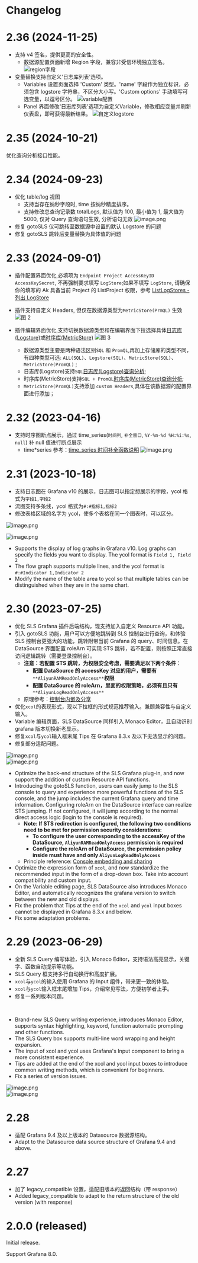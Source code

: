 # Changelog

# 2.36 (2024-11-25)

- 支持 v4 签名，提供更高的安全性。
  - 数据源配置页面新增 Region 字段，兼容非受信环境独立签名。
    ![region字段](./img/2.36/region_2.36.png)
- 变量替换支持自定义'日志库列表'选项。
  - Variables 设置页面选择 'Custom' 类型。'name' 字段作为独立标识，必须包含 logstore 字符串，不区分大小写。'Custom options' 手动填写可选变量，以逗号区分。
    ![variable配置](./img/2.36/variable_2.36.jpg)
  - Panel 界面修改'日志库列表'选项为自定义Variable，修改相应变量并刷新仪表盘，即可获得最新结果。
    ![自定义logstore](./img/2.36/custom.jpg)
    

# 2.35 (2024-10-21)

优化查询分析接口性能。

# 2.34 (2024-09-23)

- 优化 table/log 视图
  - 支持当存在纳秒字段时, time 按纳秒精度排序。
  - 支持修改总查询记录数 totalLogs, 默认值为 100, 最小值为 1, 最大值为 5000, 仅对 Query 查询语句生效, 分析语句无效
    ![image.png](./img/2.34/totalLogs_2.34.png)
- 修复 gotoSLS 仅可跳转至数据源中设置的默认 Logstore 的问题
- 修复 gotoSLS 跳转后变量替换为具体值的问题

# 2.33 (2024-09-01)

- 插件配置界面优化,必填项为 `Endpoint Project AccessKeyID AccessKeySecret`, 不再强制要求填写 `LogStore`;如果不填写 `LogStore`, 请确保你的填写的 Ak 具备当前 Project 的 ListProject 权限，参考 [ListLogStores - 列出 LogStore](https://help.aliyun.com/zh/sls/developer-reference/api-sls-2020-12-30-listlogstores)
- 插件支持自定义 Headers, 但仅在数据源类型为`MetricStore(PrmQL)` 生效
  ![图 2](./img/2.33/config_editor_2.33.png)
- 插件编辑界面优化,支持切换数据源类型和在编辑界面下拉选择具体[日志库(Logstore)](https://help.aliyun.com/zh/sls/product-overview/logstore)或[时序库(MetricStore)](https://help.aliyun.com/zh/sls/product-overview/metricstore?spm=a2c4g.11186623.0.0.2e8b60d1YQznSr)
  ![图 3](./img/2.33/query_editor_2.33.png)

  - 数据源类型主要是两种语法区别`SQL` 和 `PromQL`,再加上存储库的类型不同，有四种类型可选: `ALL(SQL)`、`Logstore(SQL)`、`MetricStore(SQL)`、`MetricStore(PromQL)` ;
  - 日志库(Logstore)支持`SQL`[日志库(Logstore)查询分析](https://help.aliyun.com/zh/sls/user-guide/search-and-analysis);
  - 时序库(MetricStore)支持`SQL + PromQL`[时序库(MetricStore)查询分析](https://help.aliyun.com/zh/sls/user-guide/search-and-analysis);
  - `MetricStore(PromQL)`支持添加 `custom Headers`,具体在该数据源的配置界面进行添加；

# 2.32 (2023-04-16)

- 支持时序图断点展示，通过 time_series(`时间列`, `补全窗口`, `%Y-%m-%d %H:%i:%s`, `null`) 补 null 值进行断点展示
  - time*series 参考：[time_series 时间补全函数说明](https://help.aliyun.com/zh/sls/user-guide/date-and-time-functions-1?spm=a2c4g.11186623.0.i10#section-wsz-wt2-4fb)
    ![image.png](https://img.alicdn.com/imgextra/i2/O1CN01HzGO5d1Xg48MpyJHS*!!6000000002952-0-tps-3116-1144.jpg)

# 2.31 (2023-10-18)

- 支持日志图在 Grafana v10 的展示，日志图可以指定想展示的字段，ycol 格式为`字段1,字段2`
- 流图支持多条线，ycol 格式为`#:#指标1,指标2`
- 修改表格区域的名字为 ycol，使多个表格在同一个图表时，可以区分。

![image.png](https://cdn.nlark.com/yuque/0/2023/png/182537/1697599988480-6ddc340d-9b64-4531-abbf-748eff4c0df9.png#averageHue=%231e2126&clientId=ue09f9ab6-6409-4&from=paste&height=480&id=u63975600&originHeight=960&originWidth=1630&originalType=binary&ratio=2&rotation=0&showTitle=false&size=363161&status=done&style=none&taskId=u01fdf5fe-b863-44da-b5f8-a3ae4512280&title=&width=815)

![image.png](https://cdn.nlark.com/yuque/0/2023/png/182537/1697600032996-be73fb93-a181-4f56-a42d-9ebdba626227.png#averageHue=%23202327&clientId=ue09f9ab6-6409-4&from=paste&height=515&id=u8bdbba62&originHeight=1030&originWidth=2130&originalType=binary&ratio=2&rotation=0&showTitle=false&size=562357&status=done&style=none&taskId=uf3ac8398-be19-4a16-abc7-740eebef31c&title=&width=1065)

- Supports the display of log graphs in Grafana v10. Log graphs can specify the fields you want to display. The ycol format is `Field 1, Field 2`
- The flow graph supports multiple lines, and the ycol format is `#:#Indicator 1,Indicator 2`
- Modify the name of the table area to ycol so that multiple tables can be distinguished when they are in the same chart.

# 2.30 (2023-07-25)

- 优化 SLS Grafana 插件后端结构，现支持加入自定义 Resource API 功能。
- 引入 gotoSLS 功能，用户可以方便地跳转到 SLS 控制台进行查询，和体验 SLS 控制台更强大的功能，跳转附带当前 Grafana 的 query、时间信息。在 DataSource 界面配置 roleArn 可实现 STS 跳转，若不配置，则按照正常直接访问逻辑跳转（需要登录控制台）。
  - **注意：若配置 STS 跳转，为权限安全考虑，需要满足以下两个条件**：
    - **配置 DataSource 的 accessKey 对应的用户，需要有**`**AliyunRAMReadOnlyAccess**`**权限**
    - **配置 DataSource 的 roleArn，里面的权限策略，必须有且只有**`**AliyunLogReadOnlyAccess**`
  - 原理参考：[控制台内嵌及分享](https://help.aliyun.com/document_detail/74971.html)
- 优化`xcol`的表现形式，现以下拉框的形式规范推荐输入。兼顾兼容性与自定义输入。
- Variable 编辑页面，SLS DataSource 同样引入 Monaco Editor，且自动识别 grafana 版本切换新老显示。
- 修复`xcol`与`ycol`输入框末尾 Tips 在 Grafana 8.3.x 及以下无法显示的问题。
- 修复部分适配问题。

![image.png](https://cdn.nlark.com/yuque/0/2023/png/21832175/1690257487839-24ccca2d-4fad-4011-9f18-300ceb876a26.png#averageHue=%231d2023&clientId=ud2e482ee-2fd6-4&from=paste&height=523&id=uc82855a6&originHeight=523&originWidth=1723&originalType=binary&ratio=1&rotation=0&showTitle=false&size=531654&status=done&style=none&taskId=u6031a614-f570-4a7b-a959-f1fda0001c8&title=&width=1723)<br />![image.png](https://cdn.nlark.com/yuque/0/2023/png/21832175/1690257391475-dae60eef-2191-42ab-90e7-d79b5319dfcd.png#averageHue=%231c1f21&clientId=ud2e482ee-2fd6-4&from=paste&height=349&id=u2c395060&originHeight=349&originWidth=1719&originalType=binary&ratio=1&rotation=0&showTitle=false&size=366996&status=done&style=none&taskId=u22e237d7-d4ad-4a9f-aae2-8ce25dc0915&title=&width=1719)

- Optimize the back-end structure of the SLS Grafana plug-in, and now support the addition of custom Resource API functions.
- Introducing the gotoSLS function, users can easily jump to the SLS console to query and experience more powerful functions of the SLS console, and the jump includes the current Grafana query and time information. Configuring roleArn on the DataSource interface can realize STS jumping. If not configured, it will jump according to the normal direct access logic (login to the console is required).
  - **Note: If STS redirection is configured, the following two conditions need to be met for permission security considerations:**
    - **To configure the user corresponding to the accessKey of the DataSource, `AliyunRAMReadOnlyAccess` permission is required**
    - **Configure the roleArn of DataSource, the permission policy inside must have and only `AliyunLogReadOnlyAccess`**
  - Principle reference: [Console embedding and sharing](https://help.aliyun.com/document_detail/74971.html)
- Optimize the expression form of `xcol`, and now standardize the recommended input in the form of a drop-down box. Take into account compatibility and custom input.
- On the Variable editing page, SLS DataSource also introduces Monaco Editor, and automatically recognizes the grafana version to switch between the new and old displays.
- Fix the problem that Tips at the end of the `xcol` and `ycol` input boxes cannot be displayed in Grafana 8.3.x and below.
- Fix some adaptation problems.

# 2.29 (2023-06-29)

- 全新 SLS Query 编写体验，引入 Monaco Editor，支持语法高亮显示，关键字、函数自动提示等功能。
- SLS Query 框支持多行自动换行和高度扩展。
- `xcol`与`ycol`的输入使用 Grafana 的 Input 组件，带来更一致的体验。
- `xcol`与`ycol`输入框末尾增加 Tips，介绍常见写法，方便初学者上手。
- 修复一系列版本问题。

<br />

- Brand-new SLS Query writing experience, introduces Monaco Editor, supports syntax highlighting, keyword, function automatic prompting and other functions.
- The SLS Query box supports multi-line word wrapping and height expansion.
- The input of xcol and ycol uses Grafana's Input component to bring a more consistent experience.
- Tips are added at the end of the xcol and ycol input boxes to introduce common writing methods, which is convenient for beginners.
- Fix a series of version issues.

![image.png](https://cdn.nlark.com/yuque/0/2023/png/21832175/1687953008367-f863ccc6-dcf5-4998-bcbc-c18aec0ac059.png#averageHue=%231e2024&clientId=u72ccc8ce-757a-4&from=paste&height=347&id=u3586dcad&originHeight=347&originWidth=1216&originalType=binary&ratio=1&rotation=0&showTitle=false&size=294424&status=done&style=none&taskId=u73ee0591-f289-4f53-8886-1a93e4914e5&title=&width=1216)<br />![image.png](https://cdn.nlark.com/yuque/0/2023/png/21832175/1687953284855-86c636fb-caa6-4163-ab23-0478cfb55b73.png#averageHue=%2323252a&clientId=u72ccc8ce-757a-4&from=paste&height=270&id=u4ec3dd89&originHeight=270&originWidth=564&originalType=binary&ratio=1&rotation=0&showTitle=false&size=112573&status=done&style=none&taskId=uac6a4fe0-65ca-4df2-8a4e-5faa1ea911a&title=&width=564)

# 2.28

- 适配 Grafana 9.4 及以上版本的 Datasource 数据源结构。
  <br />
- Adapt to the Datasource data source structure of Grafana 9.4 and above.

# 2.27

- 加了 legacy_compatible 设置，适配旧版本的返回结构（带 response）
  <br />
- Added legacy_compatible to adapt to the return structure of the old version (with response)

# 2.0.0 (released)

Initial release.

Support Grafana 8.0.
